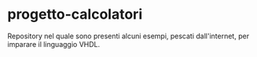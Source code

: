 # progetto-calcolatori

Repository nel quale sono presenti alcuni esempi, pescati dall'internet, per imparare il linguaggio VHDL.
